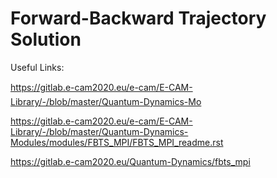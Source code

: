 # Forward-Backward Trajectory Solution

Useful Links:

https://gitlab.e-cam2020.eu/e-cam/E-CAM-Library/-/blob/master/Quantum-Dynamics-Mo

https://gitlab.e-cam2020.eu/e-cam/E-CAM-Library/-/blob/master/Quantum-Dynamics-Modules/modules/FBTS_MPI/FBTS_MPI_readme.rst


https://gitlab.e-cam2020.eu/Quantum-Dynamics/fbts_mpi


